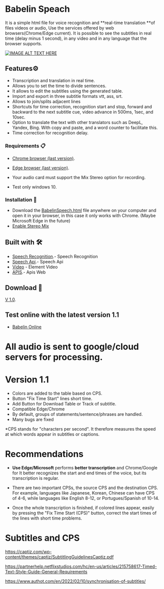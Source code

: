 # Babelin Speach
It is a simple html file for voice recognition and **real-time translation **of files videos or audio, Use the services offered by web browsers(Chrome/Edge current).
It is possible to see the subtitles in real time (delay minus 1 second), in any video and in any language that the browser supports.

[![IMAGE ALT TEXT HERE](http://img.youtube.com/vi/Q-7P6Xgqwb0/0.jpg)](http://www.youtube.com/watch?v=Q-7P6Xgqwb0)

## Features⚙️
* Transcription and translation in real time.
* Allows you to set the time to divide sentences.
* It allows to edit the subtitles using the generated table.
* Import and export in three subtitle formats vtt, ass, srt.
* Allows to join/splits adjacent lines
* Shortcuts for time correction, recognition start and stop, forward and backward to the next subtitle cue, video advance in 500ms, 1sec, and 10sec.
* Option to translate the text with other translators such as DeepL, Yandex, Bing. With copy and paste, and a word counter to facilitate this.
* Time correction for recognition delay.

### Requirements 📋
* [Chrome browser (last version)](https://www.google.com/intl/en_us/chrome/).
* [Edge browser (last version)](https://www.microsoft.com/en-us/edge/).

* Your audio card must support the Mix Stereo option for recording.

* Test only windows 10.

### Installation 🔧

* Download the [BabelinSpeech.html](https://raw.githubusercontent.com/JeanCaro/Babelin/main/BabelinSpeech.html) file anywhere on your computer and open it in your browser, in this case it only works with Chrome. (Maybe Microsoft Edge in the future)
* [Enable Stereo Mix](https://thegeekpage.com/stereo-mix/)

## Built with 🛠️

* [Speech Recognition](https://developer.mozilla.org/en-US/docs/Web/API/SpeechRecognitionEvent).- Speech Recognition
* [Speech Api](https://wicg.github.io/speech-api/).- Speech Api
* [Video](https://developer.mozilla.org/en-US/docs/Web/HTML/Element/video) - Element Video
* [APIS](https://developer.mozilla.org/en-US/docs/Web/API).- Apis Web

## Download 📌

[V 1.0](https://github.com/JeanCaro/Babelin/releases).

##  Test online with the latest version 1.1

* [Babelin Online](https://jeancaro.github.io/Babelin/BabelinSpeech.html)

# All audio is sent to google/cloud servers for processing.

# Version 1.1
* Colors are added to the table based on CPS.
* Button "Fix Time Start" lines short time.
* Add Button for Download Table or Track of subtitle.
* Compatible Edge/Chrome
* By default, groups of statements/sentence/phrases are handled.
* Many bugs are fixed

*CPS stands for "characters per second". It therefore measures the speed at which words appear in subtitles or captions. 

# Recommendations
* **Use Edge/Microsoft** performs **better transcription** and Chrome/Google for It better recognizes the start and end times of the voice, but its transcription is regular. 

* There are two important CPSs, the source CPS and the destination CPS. For example, languages like Japanese, Korean, Chinese can have CPS of 4-6, while languages like English 8-12, or Portugues/Spanish of 10-14.

* Once the whole transcription is finished, if colored lines appear, easily by pressing the "Fix Time Start (CPS)" button, correct the start times of the lines with short time problems.

# Subtitles and CPS
https://captiz.com/wp-content/themes/captiz/SubtitlingGuidelinesCaptiz.pdf

https://partnerhelp.netflixstudios.com/hc/en-us/articles/215758617-Timed-Text-Style-Guide-General-Requirements

https://www.authot.com/en/2022/02/10/synchronisation-of-subtitles/
